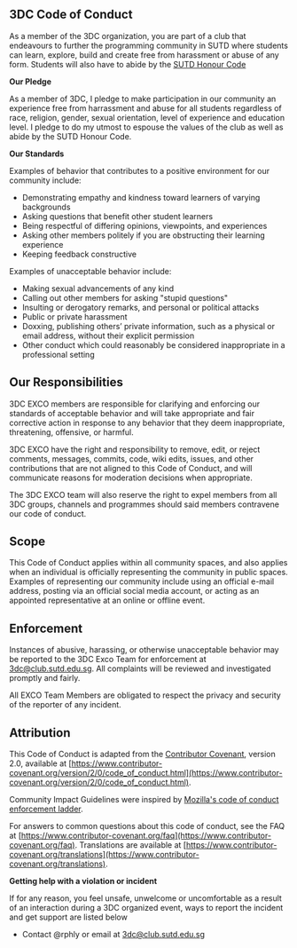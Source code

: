 ## 3DC Code of Conduct
As a member of the 3DC organization, you are part of a club that endeavours to further the programming community in SUTD where students can learn, explore, build and create free from harassment or abuse of any form. Students will also have to abide by the [SUTD Honour Code](https://sams.sutd.edu.sg/SUTD_Policies/SUTD_Honour_Code_v2.pdf)

**Our Pledge**

As a member of 3DC, I pledge to make participation in our community an experience free from harrassment and abuse for all students regardless of race, religion, gender, sexual orientation, level of experience and education level. I pledge to do my utmost to espouse the values of the club as well as abide by the SUTD Honour Code.

**Our Standards**

Examples of behavior that contributes to a positive environment for our community include:

-   Demonstrating empathy and kindness toward learners of varying backgrounds
- Asking questions that benefit other student learners
-   Being respectful of differing opinions, viewpoints, and experiences
- Asking other members politely if you are obstructing their learning experience
-   Keeping feedback constructive

Examples of unacceptable behavior include:

-   Making sexual advancements of any kind
- Calling out other members for asking "stupid questions"
-   Insulting or derogatory remarks, and personal or political attacks
-   Public or private harassment
-   Doxxing, publishing others’ private information, such as a physical or email address, without their explicit permission
-   Other conduct which could reasonably be considered inappropriate in a professional setting

## Our Responsibilities

3DC EXCO members are responsible for clarifying and enforcing our standards of acceptable behavior and will take appropriate and fair corrective action in response to any behavior that they deem inappropriate, threatening, offensive, or harmful.

3DC EXCO have the right and responsibility to remove, edit, or reject comments, messages, commits, code, wiki edits, issues, and other contributions that are not aligned to this Code of Conduct, and will communicate reasons for moderation decisions when appropriate. 

The 3DC EXCO team will also reserve the right to expel members from all 3DC groups, channels and programmes should said members contravene our code of conduct.

## Scope

This Code of Conduct applies within all community spaces, and also applies when an individual is officially representing the community in public spaces. Examples of representing our community include using an official e-mail address, posting via an official social media account, or acting as an appointed representative at an online or offline event.

## Enforcement

Instances of abusive, harassing, or otherwise unacceptable behavior may be reported to the 3DC Exco Team for enforcement at [3dc@club.sutd.edu.sg](mailto:3dc@club.sutd.edu.sg). All complaints will be reviewed and investigated promptly and fairly.

All EXCO Team Members are obligated to respect the privacy and security of the reporter of any incident.

## Attribution

This Code of Conduct is adapted from the [Contributor Covenant](https://www.contributor-covenant.org), version 2.0, available at [https://www.contributor-covenant.org/version/2/0/code_of_conduct.html](https://www.contributor-covenant.org/version/2/0/code_of_conduct.html).

Community Impact Guidelines were inspired by [Mozilla's code of conduct enforcement ladder](https://github.com/mozilla/diversity).

For answers to common questions about this code of conduct, see the FAQ at [https://www.contributor-covenant.org/faq](https://www.contributor-covenant.org/faq). Translations are available at [https://www.contributor-covenant.org/translations](https://www.contributor-covenant.org/translations).

**Getting help with a violation or incident**

If for any reason, you feel unsafe, unwelcome or uncomfortable as a result of an interaction during a 3DC organized event, ways to report the incident and get support are listed below

-   Contact @rphly or email at [3dc@club.sutd.edu.sg](mailto:3dc@club.sutd.edu.sg)
